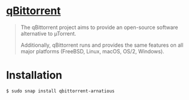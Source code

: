 # [qBittorrent](https://www.qbittorrent.org/)

> The qBittorrent project aims to provide an open-source software alternative to µTorrent.
>
> Additionally, qBittorrent runs and provides the same features on all major platforms (FreeBSD, Linux, macOS, OS/2, Windows).



# Installation

```bash
$ sudo snap install qbittorrent-arnatious
```

